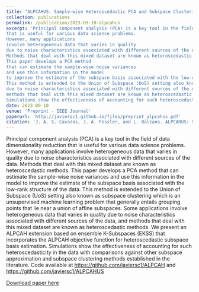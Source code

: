 ```yaml
---
title: "ALPCAHUS: Sample-wise Heteroscedastic PCA and Subspace Clustering (Union of Subspaces)"
collection: publications
permalink: /publication/2023-09-10-alpcahus
excerpt: 'Principal component analysis (PCA) is a key tool in the field of data dimensionality reduction
that is useful for various data science problems.
However, many applications
involve heterogeneous data that varies in quality
due to noise characteristics associated with different sources of the data.
Methods that deal with this mixed dataset are known as heteroscedastic methods.
This paper develops a PCA method
that can estimate the sample-wise noise variances
and use this information in the model
to improve the estimate of the subspace basis associated with the low-rank structure of the data.
This method is extended to the Union of Subspace (UoS) setting also known as subspace clustering which is an unsupervised machine learning problem that generally entails grouping points that lie near a union of affine subspaces. Some applications involve heterogeneous data that varies in quality
due to noise characteristics associated with different sources of the data, and
methods that deal with this mixed dataset are known as heteroscedastic methods. We present an ALPCAH extension based on ensemble K-Subspaces (EKSS) that incorporates the ALPCAH objective function for heteroscedastic subspace basis estimation.
Simulations show the effectiveness of accounting for such heteroscedasticity in the data with comparisons against other subspace approximation and subspace clustering methods established in the literature. Code available at https://github.com/javiersc1/ALPCAH and https://github.com/javiersc1/ALPCAHUS'
date: 2023-09-10
venue: 'Preprint - IEEE Journal'
paperurl: 'http://javiersc1.github.io/files/preprint_alpcahus.pdf'
citation: 'J. A. S. Cavazos, J. A. Fessler, and L. Balzano. ALPCAHUS: Sample-wise heteroscedastic PCA and Subspace Clustering. Preprint, 2023.'
---
```

Principal component analysis (PCA) is a key tool in the field of data dimensionality reduction
that is useful for various data science problems.
However, many applications
involve heterogeneous data that varies in quality
due to noise characteristics associated with different sources of the data.
Methods that deal with this mixed dataset are known as heteroscedastic methods.
This paper develops a PCA method
that can estimate the sample-wise noise variances
and use this information in the model
to improve the estimate of the subspace basis associated with the low-rank structure of the data.
This method is extended to the Union of Subspace (UoS) setting also known as subspace clustering which is an unsupervised machine learning problem that generally entails grouping points that lie near a union of affine subspaces. Some applications involve heterogeneous data that varies in quality
due to noise characteristics associated with different sources of the data, and
methods that deal with this mixed dataset are known as heteroscedastic methods. We present an ALPCAH extension based on ensemble K-Subspaces (EKSS) that incorporates the ALPCAH objective function for heteroscedastic subspace basis estimation.
Simulations show the effectiveness of accounting for such heteroscedasticity in the data with comparisons against other subspace approximation and subspace clustering methods established in the literature. Code available at https://github.com/javiersc1/ALPCAH and https://github.com/javiersc1/ALPCAHUS

[Download paper here](http://javiersc1.github.io/files/preprint_alpcahus.pdf)
